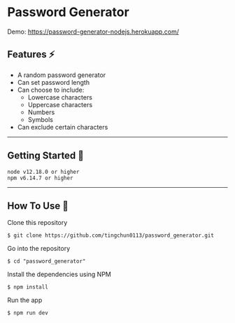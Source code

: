 # Password Generator

Demo: https://password-generator-nodejs.herokuapp.com/

## Features ⚡️

- A random password generator
- Can set password length
- Can choose to include:
  - Lowercase characters
  - Uppercase characters
  - Numbers
  - Symbols
- Can exclude certain characters

---

## Getting Started 🚀

```
node v12.18.0 or higher
npm v6.14.7 or higher

```

---

## How To Use 🔧

Clone this repository

```
$ git clone https://github.com/tingchun0113/password_generator.git
```

Go into the repository

```
$ cd "password_generator"
```

Install the dependencies using NPM

```
$ npm install
```

Run the app

```
$ npm run dev
```
